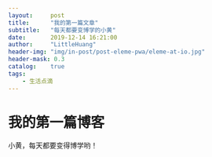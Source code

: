 ```yaml
---
layout:     post
title:      "我的第一篇文章"
subtitle:   "每天都要变博学的小黄"
date:       2019-12-14 16:21:00
author:     "LittleHuang"
header-img: "img/in-post/post-eleme-pwa/eleme-at-io.jpg"
header-mask: 0.3
catalog:    true
tags:
    - 生活点滴
---
```


# 我的第一篇博客

小黄，每天都要变得博学哟！

